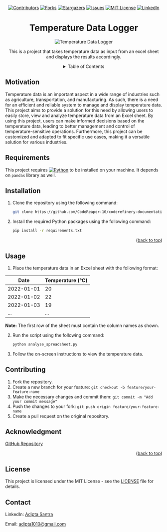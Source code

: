 <a name="readme-top"></a>
<div align="center">

[![Contributors][contributors-shield]][contributors-url]
[![Forks][forks-shield]][forks-url]
[![Stargazers][stars-shield]][stars-url]
[![Issues][issues-shield]][issues-url]
[![MIT License][license-shield]][license-url]
[![LinkedIn][linkedin-shield]][linkedin-url]



<h1>Temperature Data Logger</h1>

![Temperature Data Logger](https://user-images.githubusercontent.com/81917570/224166973-1a1e62ba-f4a6-4f94-a666-fda4a74370d1.jpg)

This is a project that takes temperature data as input from an excel sheet and displays the results accordingly.

<details>
  <summary>Table of Contents</summary>
  <ul>
    <li><a href="#motivation">Motivation</a></li>
    <li><a href="#requirements">Requirements</a></li>
    <li><a href="#installation">Installation</a></li>
    <li><a href="#usage">Usage</a></li>
    <li><a href="#contributing">Contributing</a></li>
    <li><a href="#acknowledgment">Acknowledgment</a></li>
    <li><a href="#license">License</a></li>
    <li><a href="#contact">Contact</a></li>
  </ul>
</details>
</div>


## Motivation

Temperature data is an important aspect in a wide range of industries such as agriculture, transportation, and manufacturing. As such, there is a need for an efficient and reliable system to manage and display temperature data. This project aims to provide a solution for this need by allowing users to easily store, view and analyze temperature data from an Excel sheet. By using this project, users can make informed decisions based on the temperature data, leading to better management and control of temperature-sensitive operations. Furthermore, this project can be customized and adapted to fit specific use cases, making it a versatile solution for various industries.


## Requirements

This project requires [![Python][Python-url]][Python.org] to be installed on your machine. It depends on ``pandas`` library as well.


## Installation

1. Clone the repository using the following command:

    ```bash
    git clone https://github.com/CodeReaper-10/coderefinery-documentation-example-project.git
    ```


2. Install the required Python packages using the following command:

    ```bash
    pip install -r requirements.txt
    ```
<p align="right">(<a href="#readme-top">back to top</a>)</p>


## Usage

1. Place the temperature data in an Excel sheet with the following format:

| Date       | Temperature (°C) |
|------------|------------------|
| 2022-01-01 | 20               |
| 2022-01-02 | 22               |
| 2022-01-03 | 19               |
| ...        | ...              |

**Note:** The first row of the sheet must contain the column names as shown.

2. Run the script using the following command:

    ```bash
    python analyse_spreadsheet.py
    ```

3. Follow the on-screen instructions to view the temperature data.


## Contributing

1. Fork the repository.
2. Create a new branch for your feature: `git checkout -b feature/your-feature-name`
3. Make the necessary changes and commit them: `git commit -m "Add your commit message"`
4. Push the changes to your fork: `git push origin feature/your-feature-name`
5. Create a pull request on the original repository.


## Acknowledgment

[GitHub Repository](https://github.com/esciencecenter-digital-skills/coderefinery-documentation-example-project)
<p align="right">(<a href="#readme-top">back to top</a>)</p>


## License

This project is licensed under the MIT License - see the [LICENSE](LICENSE) file for details.

## Contact

LinkedIn: [Adipta Santra](https://www.linkedin.com/in/adipta-santra-5978a0219/)

Email: adipta1010@gmail.com


[contributors-shield]: https://img.shields.io/github/contributors/othneildrew/Best-README-Template.svg?style=for-the-badge
[contributors-url]: https://github.com/CodeReaper-10/coderefinery-documentation-example-project/graphs/contributors
[forks-shield]: https://img.shields.io/github/forks/othneildrew/Best-README-Template.svg?style=for-the-badge
[forks-url]: https://github.com/CodeReaper-10/coderefinery-documentation-example-project/network/members
[stars-shield]: https://img.shields.io/github/stars/othneildrew/Best-README-Template.svg?style=for-the-badge
[stars-url]: https://github.com/CodeReaper-10/coderefinery-documentation-example-project/stargazers
[issues-shield]: https://img.shields.io/github/issues/othneildrew/Best-README-Template.svg?style=for-the-badge
[issues-url]: https://github.com/CodeReaper-10/coderefinery-documentation-example-project/issues
[license-shield]: https://img.shields.io/github/license/othneildrew/Best-README-Template.svg?style=for-the-badge
[license-url]: https://github.com/CodeReaper-10/coderefinery-documentation-example-project/blob/main/LICENSE
[linkedin-shield]: https://img.shields.io/badge/-LinkedIn-black.svg?style=for-the-badge&logo=linkedin&colorB=555
[linkedin-url]: https://www.linkedin.com/in/adipta-santra-5978a0219/
[Python-url]: https://img.shields.io/badge/Python-v3.5-blue
[Python.org]: https://www.python.org/
